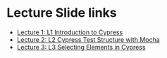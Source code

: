 ﻿# Lecture Slide links

- [Lecture 1: L1 Introduction to Cypress](https://docs.google.com/presentation/d/1WwN3nDO5-SQzmosrsSDSGY_gmTP4wMOR/edit?usp=sharing&ouid=108676864979618001084&rtpof=true&sd=true)
- [Lecture 2: L2 Cypress Test Structure with Mocha](https://docs.google.com/presentation/d/1qc5pYE7jnX4RTci3RdcsvdW1a6HUAIQj/edit?usp=sharing&ouid=108676864979618001084&rtpof=true&sd=true)
- [Lecture 3: L3 Selecting Elements in Cypress](https://docs.google.com/presentation/d/1r-hZOFKJfHPFoYA-sE-_PfsB2Hhgtpkj/edit?usp=sharing&ouid=101623048696576956561&rtpof=true&sd=true)
